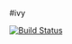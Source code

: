 #ivy

[![Build Status](https://travis-ci.org/ibrohimislam/ivy.svg?branch=master)](https://travis-ci.org/ibrohimislam/ivy)